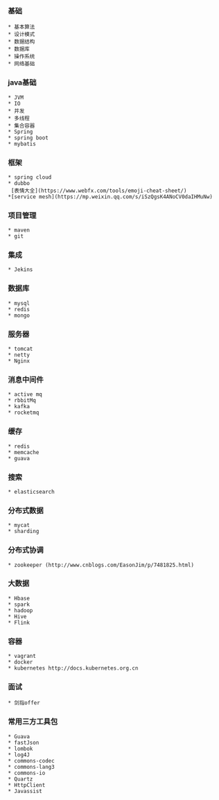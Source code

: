 ### 基础
	* 基本算法
	* 设计模式
	* 数据结构
	* 数据库
	* 操作系统
	* 网络基础

### java基础
	* JVM
	* IO
	* 并发
	* 多线程
	* 集合容器
	* Spring
	* spring boot
	* mybatis

### 框架
	* spring cloud
	* dubbo
	 [表情大全](https://www.webfx.com/tools/emoji-cheat-sheet/)
	*[service mesh](https://mp.weixin.qq.com/s/iSzQgsK4ANoCV0daIHMuNw)
	

### 项目管理
	* maven
	* git

### 集成
	* Jekins
### 数据库
	* mysql
	* redis
	* mongo

### 服务器	
	* tomcat 
	* netty 
	* Nginx

### 消息中间件
	* active mq
	* rbbitMq
	* kafka
	* rocketmq

### 缓存
	* redis
	* memcache
	* guava

### 搜索
	* elasticsearch
	
### 分布式数据
	* mycat
	* sharding

### 分布式协调
	* zookeeper (http://www.cnblogs.com/EasonJim/p/7481825.html)
### 大数据
	* Hbase
	* spark
	* hadoop
	* Hive
	* Flink
	
### 容器
	* vagrant
	* docker
	* kubernetes http://docs.kubernetes.org.cn
	
### 面试
	* 剑指offer
	
### 常用三方工具包
	* Guava
	* fastJson
	* lombok
	* log4J
	* commons-codec
	* commons-lang3
	* commons-io
	* Quartz
	* HttpClient
	* Javassist	
	
	
